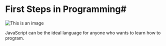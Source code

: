 # First Steps in Programming#

![This is an image](https://lh4.googleusercontent.com/Tagl5gR-WgV2MXwZloaFpRLLbIp_daLuTs7n50FRgdvwgeovwIJae5umlhnnH76ufeKXR57NfJgM-K91BpCxnTSMBlaiW0Uv7OJwFey68E0zmJcg9WI3nj6EZMsBTbbMyOT_BBw)

JavaScript can be the ideal language for anyone who wants to learn how to program.